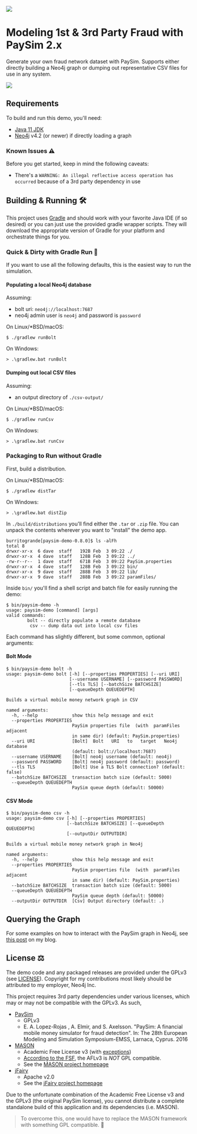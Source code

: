![](https://github.com/voutilad/paysim-demo/workflows/Java%20CI/badge.svg)

# Modeling 1st & 3rd Party Fraud with PaySim 2.x
Generate your own fraud network dataset with PaySim. Supports either directly building a Neo4j graph or dumping out representative CSV files for use in any system.

![](./paysim-2.1.0.png?raw=true)

## Requirements
To build and run this demo, you'll need:
* [Java 11 JDK](https://adoptopenjdk.net)
* [Neo4j](https://neo4j.com/download) v4.2 (or newer) if directly loading a graph

### Known Issues ⚠️
Before you get started, keep in mind the following caveats:
  * There's a `WARNING: An illegal reflective access operation has occurred` because of a 3rd party dependency in use

## Building & Running 🛠
This project uses [Gradle](https://gradle.org/) and should work with your favorite Java IDE (if so desired) or you can just use the provided gradle wrapper scripts. They will download the appropriate version of Gradle for your platform and orchestrate things for you.

### Quick & Dirty with Gradle Run 🏃
If you want to use all the following defaults, this is the easiest way to run the simulation.

#### Populating a local Neo4j database
Assuming:
- bolt uri: `neo4j://localhost:7687`
- neo4j admin user is `neo4j` and password is `password`

On Linux/*BSD/macOS:
```shell script
$ ./gradlew runBolt
```

On Windows:
```shell script
> .\gradlew.bat runBolt
```

#### Dumping out local CSV files
Assuming:
- an output directory of `./csv-output/`

On Linux/*BSD/macOS:
```shell script
$ ./gradlew runCsv
```

On Windows:
```shell script
> .\gradlew.bat runCsv
```

### Packaging to Run without Gradle
First, build a distribution.

On Linux/*BSD/macOS:
```shell script
$ ./gradlew distTar
```

On Windows:
```shell script
> .\gradlew.bat distZip
```

In `./build/distributions` you'll find either the `.tar` or `.zip` file. You can unpack the contents wherever you want to "install" the demo app.

```
burritogrande[paysim-demo-0.8.0]$ ls -alFh
total 8
drwxr-xr-x  6 dave  staff   192B Feb  3 09:22 ./
drwxr-xr-x  4 dave  staff   128B Feb  3 09:22 ../
-rw-r--r--  1 dave  staff   671B Feb  3 09:22 PaySim.properties
drwxr-xr-x  4 dave  staff   128B Feb  3 09:22 bin/
drwxr-xr-x  9 dave  staff   288B Feb  3 09:22 lib/
drwxr-xr-x  9 dave  staff   288B Feb  3 09:22 paramFiles/
```

Inside `bin/` you'll find a shell script and batch file for easily running the demo:

```
$ bin/paysim-demo -h
usage: paysim-demo [command] [args]
valid commands:
        bolt -- directly populate a remote database
         csv -- dump data out into local csv files
```

Each command has slightly different, but some common, optional arguments:

#### Bolt Mode
```
$ bin/paysim-demo bolt -h
usage: paysim-demo bolt [-h] [--properties PROPERTIES] [--uri URI]
                        [--username USERNAME] [--password PASSWORD]
                        [--tls TLS] [--batchSize BATCHSIZE]
                        [--queueDepth QUEUEDEPTH]

Builds a virtual mobile money network graph in CSV

named arguments:
  -h, --help             show this help message and exit
  --properties PROPERTIES
                         PaySim properties file  (with  paramFiles adjacent
                         in same dir) (default: PaySim.properties)
  --uri URI              [Bolt]  Bolt   URI   to   target   Neo4j  database
                         (default: bolt://localhost:7687)
  --username USERNAME    [Bolt] neo4j username (default: neo4j)
  --password PASSWORD    [Bolt] neo4j password (default: password)
  --tls TLS              [Bolt] Use a TLS Bolt connection? (default: false)
  --batchSize BATCHSIZE  transaction batch size (default: 5000)
  --queueDepth QUEUEDEPTH
                         PaySim queue depth (default: 50000)
```

#### CSV Mode
```
$ bin/paysim-demo csv -h
usage: paysim-demo csv [-h] [--properties PROPERTIES]
                       [--batchSize BATCHSIZE] [--queueDepth QUEUEDEPTH]
                       [--outputDir OUTPUTDIR]

Builds a virtual mobile money network graph in Neo4j

named arguments:
  -h, --help             show this help message and exit
  --properties PROPERTIES
                         PaySim properties file  (with  paramFiles adjacent
                         in same dir) (default: PaySim.properties)
  --batchSize BATCHSIZE  transaction batch size (default: 5000)
  --queueDepth QUEUEDEPTH
                         PaySim queue depth (default: 50000)
  --outputDir OUTPUTDIR  [Csv] Output directory (default: .)
```

## Querying the Graph
For some examples on how to interact with the PaySim graph in Neo4j, see [this post](https://www.sisu.io/posts/paysim-part3/) on my blog.

## License ⚖️
The demo code and any packaged releases are provided under the GPLv3 (see [LICENSE](./LICENSE)). Copyright for my contributions most likely should be attributed to my employer, Neo4j Inc.

This project requires 3rd party dependencies under various licenses, which may or may not be compatible with the GPLv3. As such, 
* [PaySim](https://github.com/voutilad/paysim)
  - GPLv3
  - E. A. Lopez-Rojas , A. Elmir, and S. Axelsson. "PaySim: A financial mobile money simulator for fraud detection". In: The 28th European Modeling and Simulation Symposium-EMSS, Larnaca, Cyprus. 2016
* [MASON](https://github.com/voutilad/mason)
  - Academic Free License v3 (with [exceptions](https://github.com/voutilad/mason/blob/master/LICENSE))
  - [According to the FSF](https://www.gnu.org/licenses/license-list.en.html#AcademicFreeLicense), the AFLv3 is *NOT* GPL compatible.
  - See the [MASON project homepage](https://cs.gmu.edu/~eclab/projects/mason/)
* [jFairy](https://github.com/Devskiller/jfairy)
  - Apache v2.0
  - See the [jFairy project homepage](https://devskiller.github.io/jfairy/)
  
Due to the unfortunate combination of the Academic Free License v3 and the GPLv3 (the original PaySim license), you cannot distribute a complete standalone build of this application and its dependencies (i.e. MASON).

> To overcome this, one would have to replace the MASON framework with something GPL compatible. 🤷‍